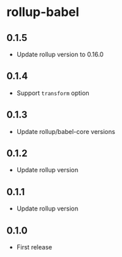 # rollup-babel

## 0.1.5

* Update rollup version to 0.16.0

## 0.1.4

* Support `transform` option

## 0.1.3

* Update rollup/babel-core versions

## 0.1.2

* Update rollup version

## 0.1.1

* Update rollup version

## 0.1.0

* First release
